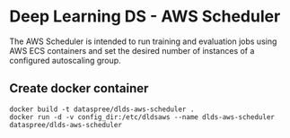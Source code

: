# Deep Learning DS - AWS Scheduler

The AWS Scheduler is intended to run training and evaluation jobs using AWS ECS containers and set the desired number
of instances of a configured autoscaling group.



## Create docker container
```
docker build -t dataspree/dlds-aws-scheduler .
docker run -d -v config_dir:/etc/dldsaws --name dlds-aws-scheduler dataspree/dlds-aws-scheduler
````
